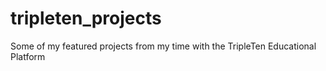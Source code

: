 # tripleten_projects
Some of my featured projects from my time with the TripleTen Educational Platform
